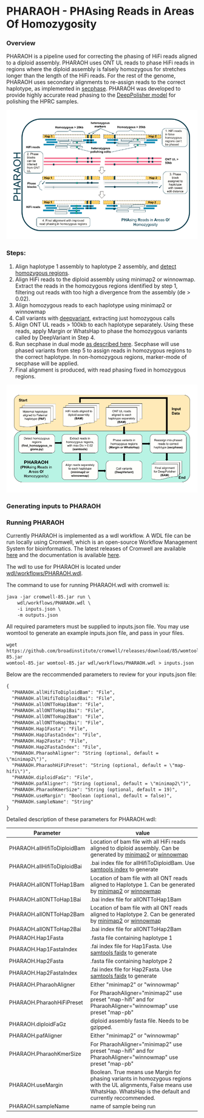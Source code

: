 # PHARAOH - **PHA**sing **R**eads in **A**reas **O**f **H**omozygosity


### Overview

PHARAOH is a pipeline used for correcting the phasing of HiFi reads aligned to a diploid assembly. PHARAOH uses ONT UL reads to phase HiFi reads in regions where the diploid assembly is falsely homozygous for stretches longer than the length of the HiFi reads. For the rest of the genome, PHARAOH uses secondary alignments to re-assign reads to the correct haplotype, as implemented in [secphase](https://github.com/mobinasri/secphase). PHARAOH was developed to provide highly accurate read phasing to the [DeepPolisher model](https://github.com/google/deeppolisher) for polishing the HPRC samples.

![pharaoh](images/PHARAOH.png)

### Steps:
  1.  Align haplotype 1 assembly to haplotype 2 assembly, and [detect homozygous regions](https://github.com/mobinasri/secphase?tab=readme-ov-file#detecting-homozygous-regions).
  2. Align HiFi reads to the diploid assembly using minimap2 or winnowmap. Extract the reads in the homozygous regions identified by step 1, filtering out reads with too high a divergence from the assembly (de > 0.02).
  3. Align homozygous reads to each haplotype using minimap2 or winnowmap
  4. Call variants with [deepvariant](https://github.com/google/deepvariant), extracting just homozygous calls  
  5. Align ONT UL reads > 100kb to each haplotype separately. Using these reads, apply Margin or WhatsHap to phase the homozygous variants called by DeepVariant in Step 4.
  6. Run secphase in dual mode [as described here](https://github.com/mobinasri/secphase?tab=readme-ov-file#running-secphase-in-dual-mode). Secphase will use phased variants from step 5 to assign reads in homozygous regions to the correct haplotype. In non-homozygous regions, marker-mode of secphase will be applied.
  7. Final alignment is produced, with read phasing fixed in homozygous regions.


![pharaoh](images/PHARAOH_overview.png)

### Generating inputs to PHARAOH



### Running PHARAOH

Currently PHARAOH is implemented as a wdl workflow. A WDL file can be run locally using Cromwell, which is an open-source Workflow Management System for bioinformatics. The latest releases of Cromwell are available [here](https://github.com/broadinstitute/cromwell/releases) and the documentation is available [here](https://cromwell.readthedocs.io/en/stable/CommandLine/).

The wdl to use for PHARAOH is located under [wdl/workflows/PHARAOH.wdl](https://github.com/miramastoras/PHARAOH/blob/main/wdl/workflows/PHARAOH.wdl).

The command to use for running PHARAOH.wdl with cromwell is:
```
java -jar cromwell-85.jar run \
    wdl/workflows/PHARAOH.wdl \
    -i inputs.json \
    -m outputs.json
```

All required parameters must be supplied to inputs.json file. You may use womtool to generate an example inputs.json file, and pass in your files.
```
wget https://github.com/broadinstitute/cromwell/releases/download/85/womtool-85.jar
womtool-85.jar womtool-85.jar wdl/workflows/PHARAOH.wdl > inputs.json
```

Below are the reccommended parameters to review for your inputs.json file:
```
{
  "PHARAOH.allHifiToDiploidBam": "File",
  "PHARAOH.allHifiToDiploidBai": "File",
  "PHARAOH.allONTToHap1Bam": "File",
  "PHARAOH.allONTToHap1Bai": "File",
  "PHARAOH.allONTToHap2Bam": "File",
  "PHARAOH.allONTToHap2Bai": "File",
  "PHARAOH.Hap1Fasta": "File",
  "PHARAOH.Hap1FastaIndex": "File",
  "PHARAOH.Hap2Fasta": "File",
  "PHARAOH.Hap2FastaIndex": "File",
  "PHARAOH.PharaohAligner": "String (optional, default = \"minimap2\")",
  "PHARAOH.PharaohHiFiPreset": "String (optional, default = \"map-hifi\")",
  "PHARAOH.diploidFaGz": "File",
  "PHARAOH.pafAligner": "String (optional, default = \"minimap2\")",
  "PHARAOH.PharaohKmerSize": "String (optional, default = 19)",
  "PHARAOH.useMargin": "Boolean (optional, default = false)",
  "PHARAOH.sampleName": "String"
}
```

Detailed description of these parameters for PHARAOH.wdl:

| **Parameter** | **value** |
|---------------|-----------|
| PHARAOH.allHifiToDiploidBam| Location of bam file with all HiFi reads aligned to diploid assembly. Can be generated by [minimap2](https://github.com/lh3/minimap2) or [winnowmap](https://github.com/marbl/Winnowmap)|
|PHARAOH.allHifiToDiploidBai | .bai index file for allHifiToDiploidBam. Use [samtools index](https://www.htslib.org/doc/samtools-index.html) to generate |
|PHARAOH.allONTToHap1Bam |Location of bam file with all ONT reads aligned to Haplotype 1. Can be generated by [minimap2](https://github.com/lh3/minimap2) or [winnowmap](https://github.com/marbl/Winnowmap) |
|PHARAOH.allONTToHap1Bai| .bai index file for allONTToHap1Bam |
|PHARAOH.allONTToHap2Bam |Location of bam file with all ONT reads aligned to Haplotype 2. Can be generated by [minimap2](https://github.com/lh3/minimap2) or [winnowmap](https://github.com/marbl/Winnowmap)|
|PHARAOH.allONTToHap2Bai|.bai index file for allONTToHap2Bam |
|PHARAOH.Hap1Fasta| .fasta file containing haplotype 1|
|PHARAOH.Hap1FastaIndex| .fai index file for Hap1Fasta. Use [samtools faidx](https://www.htslib.org/doc/samtools-faidx.html) to generate |
|PHARAOH.Hap2Fasta|.fasta file containing haplotype 2|
|PHARAOH.Hap2FastaIndex|.fai index file for Hap2Fasta. Use [samtools faidx](https://www.htslib.org/doc/samtools-faidx.html) to generate |
|PHARAOH.PharaohAligner| Either "minimap2" or "winnowmap" |
|PHARAOH.PharaohHiFiPreset| For PharaohAligner="minimap2" use preset "map-hifi" and for PharaohAligner="winnowmap" use preset "map-pb"|
|PHARAOH.diploidFaGz| diploid assembly fasta file. Needs to be gzipped. |
|PHARAOH.pafAligner| Either "minimap2" or "winnowmap" |
|PHARAOH.PharaohKmerSize| For PharaohAligner="minimap2" use preset "map-hifi" and for PharaohAligner="winnowmap" use preset "map-pb"|
|PHARAOH.useMargin| Boolean. True means use Margin for phasing variants in homozygous regions with the UL alignments, False means use WhatsHap. WhatsHap is the default and currently reccommended.|
|PHARAOH.sampleName| name of sample being run|
